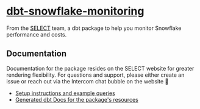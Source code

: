 # [dbt-snowflake-monitoring](https://select.dev/docs/dbt-snowflake-monitoring)

From the [SELECT](https://select.dev) team, a dbt package to help you monitor Snowflake performance and costs.

## Documentation

Documentation for the package resides on the SELECT website for greater rendering flexibility. For questions and support, please either create an issue or reach out via the Intercom chat bubble on the website 🙂

* [Setup instructions and example queries](https://select.dev/docs/dbt-snowflake-monitoring)
* [Generated dbt Docs for the package's resources](https://get-select.github.io/dbt-snowflake-monitoring/#!/overview)

